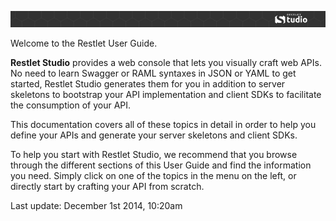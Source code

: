
![Restlet Studio](images/01.jpg "Restlet Studio")

Welcome to the Restlet User Guide.

**Restlet Studio** provides a web console that lets you visually craft web APIs. No need to learn Swagger or RAML syntaxes in JSON or YAML to get started, Restlet Studio generates them for you in addition to server skeletons to bootstrap your API implementation and client SDKs to facilitate the consumption of your API.

This documentation covers all of these topics in detail in order to help you define your APIs and generate your server skeletons and client SDKs.  

To help you start with Restlet Studio, we recommend that you browse through the different sections of this User Guide and find the information you need. Simply click on one of the topics in the menu on the left, or directly start by crafting your API from scratch.

Last update: December 1st 2014, 10:20am
